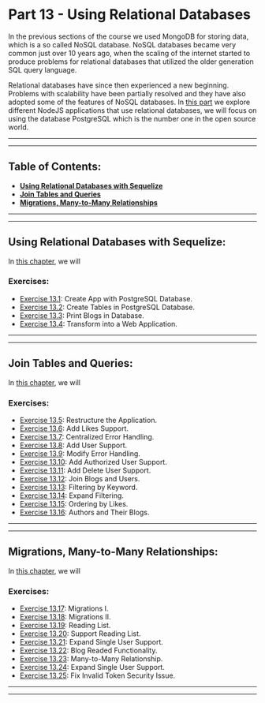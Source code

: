 # Part 13 - Using Relational Databases

In the previous sections of the course we used MongoDB for storing data, which is a so called NoSQL database. NoSQL databases became very common just over 10 years ago, when the scaling of the internet started to produce problems for relational databases that utilized the older generation SQL query language.

Relational databases have since then experienced a new beginning. Problems with scalability have been partially resolved and they have also adopted some of the features of NoSQL databases. In [this part](https://fullstackopen.com/en/part13) we explore different NodeJS applications that use relational databases, we will focus on using the database PostgreSQL which is the number one in the open source world.

---
---

## Table of Contents:

- **[Using Relational Databases with Sequelize](#using-relational-databases-with-sequelize)**
- **[Join Tables and Queries](#join-tables-and-queries)**
- **[Migrations, Many-to-Many Relationships](#migrations-many-to-many-relationships)**

---
---

## Using Relational Databases with Sequelize:

In [this chapter](https://fullstackopen.com/en/part13/using_relational_databases_with_sequelize), we will

### Exercises:

- [Exercise 13.1](): Create App with PostgreSQL Database.
- [Exercise 13.2](): Create Tables in PostgreSQL Database.
- [Exercise 13.3](): Print Blogs in Database.
- [Exercise 13.4](): Transform into a Web Application.

---
---

## Join Tables and Queries:

In [this chapter](https://fullstackopen.com/en/part13/join_tables_and_queries), we will

### Exercises:

- [Exercise 13.5](): Restructure the Application.
- [Exercise 13.6](): Add Likes Support.
- [Exercise 13.7](): Centralized Error Handling.
- [Exercise 13.8](): Add User Support.
- [Exercise 13.9](): Modify Error Handling.
- [Exercise 13.10](): Add Authorized User Support.
- [Exercise 13.11](): Add Delete User Support.
- [Exercise 13.12](): Join Blogs and Users.
- [Exercise 13.13](): Filtering by Keyword.
- [Exercise 13.14](): Expand Filtering.
- [Exercise 13.15](): Ordering by Likes.
- [Exercise 13.16](): Authors and Their Blogs.

---
---

## Migrations, Many-to-Many Relationships:

In [this chapter](https://fullstackopen.com/en/part13/migrations_many_to_many_relationships), we will

### Exercises:

- [Exercise 13.17](): Migrations I.
- [Exercise 13.18](): Migrations II.
- [Exercise 13.19](): Reading List.
- [Exercise 13.20](): Support Reading List.
- [Exercise 13.21](): Expand Single User Support.
- [Exercise 13.22](): Blog Readed Functionality.
- [Exercise 13.23](): Many-to-Many Relationship.
- [Exercise 13.24](): Expand Single User Support.
- [Exercise 13.25](): Fix Invalid Token Security Issue.

---
---